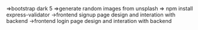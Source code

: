 
=>bootstrap dark 5
=>generate random images from unsplash
=> npm install express-validator
->frontend signup page design and interation with backend
->frontend login page design and interation with backend
